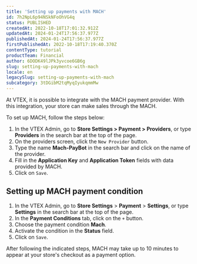 ```yaml
---
title: 'Setting up payments with MACH'
id: 7h2NpL6p94NSkNFoOhVG4q
status: PUBLISHED
createdAt: 2022-10-18T17:01:32.912Z
updatedAt: 2024-01-24T17:56:37.977Z
publishedAt: 2024-01-24T17:56:37.977Z
firstPublishedAt: 2022-10-18T17:19:40.370Z
contentType: tutorial
productTeam: Financial
author: 6DODK49lJPk3yvcoe6GB6g
slug: setting-up-payments-with-mach
locale: en
legacySlug: setting-up-payments-with-mach
subcategory: 3tDGibM2tqMyqIyukqmmMw
---
```


At VTEX, it is possible to integrate with the MACH payment provider. With this integration, your store can make sales through the MACH.

To set up MACH, follow the steps below:

1. In the VTEX Admin, go to __Store Settings > Payment > Providers__, or type __Providers__ in the search bar at the top of the page.
2. On the providers screen, click the `New Provider` button.
3. Type the name __Mach-PayBot__ in the search bar and click on the name of the provider.
4. Fill in the __Application Key__ and __Application Token__ fields with data provided by MACH.
5. Click on `Save`.

## Setting up MACH payment condition 

1. In the VTEX Admin, go to **Store Settings** > **Payment** > **Settings**, or type **Settings** in the search bar at the top of the page.
2. In the __Payment Conditions__ tab, click on the `+` button.
3. Choose the payment condition __Mach__.
4. Activate the condition in the __Status__ field.
5. Click on `Save`.

After following the indicated steps, MACH may take up to 10 minutes to appear at your store's checkout as a payment option.
